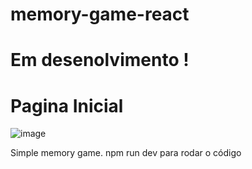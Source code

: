 # memory-game-react

# Em desenolvimento !

# Pagina Inicial

![image](https://github.com/user-attachments/assets/09b04707-8656-4303-8a38-128b1c91e93d)


Simple memory game.
npm run dev para rodar o código

